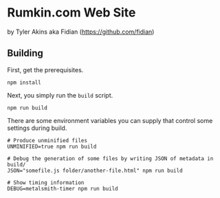 Rumkin.com Web Site
===================
by Tyler Akins aka Fidian (https://github.com/fidian)

Building
--------

First, get the prerequisites.

    npm install

Next, you simply run the `build` script.

    npm run build

There are some environment variables you can supply that control some settings during build.

    # Produce unminified files
    UNMINIFIED=true npm run build

    # Debug the generation of some files by writing JSON of metadata in build/
    JSON="somefile.js folder/another-file.html" npm run build

    # Show timing information
    DEBUG=metalsmith-timer npm run build
